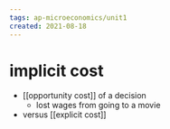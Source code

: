 ```yaml
---
tags: ap-microeconomics/unit1 
created: 2021-08-18
---
```


# implicit cost

- [[opportunity cost]] of a decision
	- lost wages from going to a movie
- versus [[explicit cost]] 
